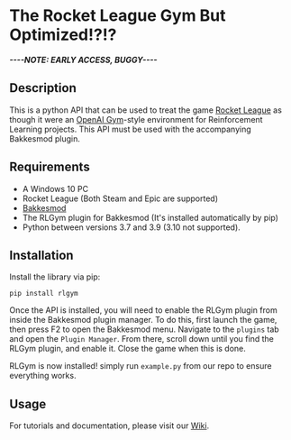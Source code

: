 # The Rocket League Gym But Optimized!?!?
***----NOTE: EARLY ACCESS, BUGGY----***
## Description
This is a python API that can be used to treat the game [Rocket League](https://www.rocketleague.com) as though it were an [OpenAI Gym](https://gym.openai.com)-style environment for Reinforcement Learning projects. This API must be used with the accompanying Bakkesmod plugin.

## Requirements
* A Windows 10 PC
* Rocket League (Both Steam and Epic are supported)
* [Bakkesmod](https://www.bakkesmod.com)
* The RLGym plugin for Bakkesmod (It's installed automatically by pip)
* Python between versions 3.7 and 3.9 (3.10 not supported).

## Installation
Install the library via pip:
```
pip install rlgym
```
Once the API is installed, you will need to enable the RLGym plugin from inside the Bakkesmod plugin manager. To do this, first launch the game, then press F2 to open the Bakkesmod menu. Navigate to the `plugins` tab and open the `Plugin Manager`. From there, scroll down until you find the RLGym plugin, and enable it. Close the game when this is done.

RLGym is now installed! simply run ```example.py``` from our repo to ensure everything works.

## Usage
For tutorials and documentation, please visit our [Wiki](https://rlgym.github.io/).
